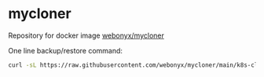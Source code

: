 # mycloner

Repository for docker image [webonyx/mycloner](https://hub.docker.com/r/webonyx/mycloner)

One line backup/restore command:

```bash
curl -sL https://raw.githubusercontent.com/webonyx/mycloner/main/k8s-clone-db.sh | bash -s -- secret namespace new_db_name
```
